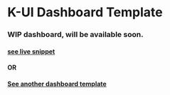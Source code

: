 # K-UI Dashboard Template

### WIP dashboard, will be available soon.

#### [see live snippet](https://k-ui-dashboard-alpine.netlify.app/)

#### OR

#### [See another dashboard template](https://github.com/kamona-wd/kwd-dashboard)
